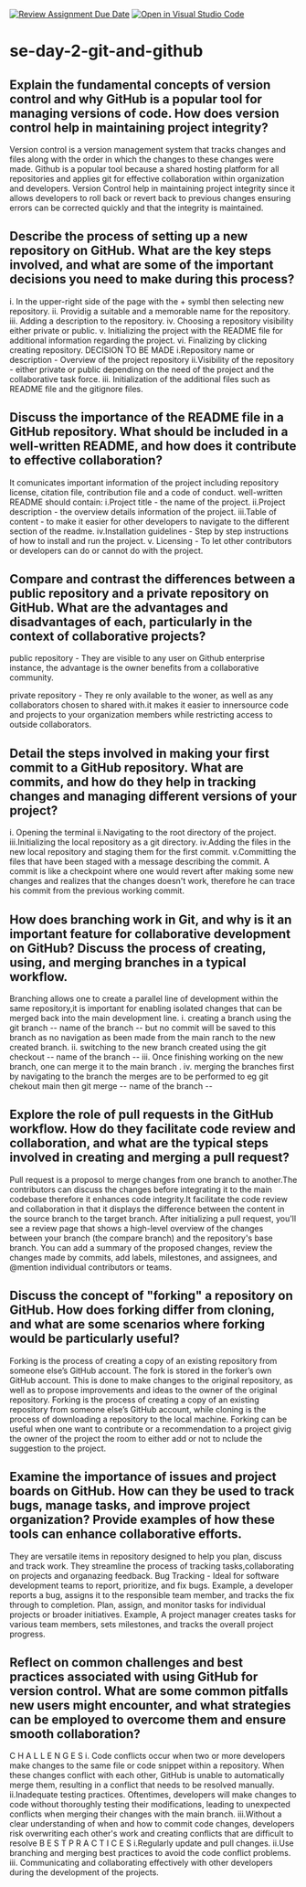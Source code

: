 [![Review Assignment Due Date](https://classroom.github.com/assets/deadline-readme-button-22041afd0340ce965d47ae6ef1cefeee28c7c493a6346c4f15d667ab976d596c.svg)](https://classroom.github.com/a/8wgCKhpZ)
[![Open in Visual Studio Code](https://classroom.github.com/assets/open-in-vscode-2e0aaae1b6195c2367325f4f02e2d04e9abb55f0b24a779b69b11b9e10269abc.svg)](https://classroom.github.com/online_ide?assignment_repo_id=15624715&assignment_repo_type=AssignmentRepo)
# se-day-2-git-and-github
## Explain the fundamental concepts of version control and why GitHub is a popular tool for managing versions of code. How does version control help in maintaining project integrity?
Version control is a version management system that tracks changes and files along with the order in which the changes to these changes were made.
Github is a popular tool because a shared hosting platform for all repositories and applies git for effective collaboration within organization and developers.
Version Control help in maintaining project integrity since it allows developers to roll back or revert back to previous changes ensuring errors can be corrected quickly and that the integrity is maintained.

## Describe the process of setting up a new repository on GitHub. What are the key steps involved, and what are some of the important decisions you need to make during this process?
i. In the upper-right side of the page with the + symbl then selecting new repository.
ii. Providig a suitable and a memorable name for the repository.
iii. Adding a description to the repository.
iv. Choosing a repository visibility either private or public.
v. Initializing the project with the README file for additional information regarding the project.
vi. Finalizing by clicking creating repository.
DECISION TO BE MADE
i.Repository name or description - Overview of the project repository
ii.Visibility of the repository - either private or public depending on the need of the project and the collaborative task force.
iii. Initialization of the additional files such as README file and the gitignore files.

## Discuss the importance of the README file in a GitHub repository. What should be included in a well-written README, and how does it contribute to effective collaboration?
It comunicates important information of the project including repository license, citation file, contribution file and a code of conduct.
well-written README should contain:
i.Project title - the name of the project.
ii.Project description - the overview details information of the project.
iii.Table of content - to make it easier for other developers to navigate to the different section of the readme.
iv.Installation guidelines - Step by step instructions of how to install and run the project.
v. Licensing - To let other contributors or developers can do or cannot do with the project.
## Compare and contrast the differences between a public repository and a private repository on GitHub. What are the advantages and disadvantages of each, particularly in the context of collaborative projects?
public repository - They are visible to any user on Github enterprise instance, the advantage is the owner benefits from a collaborative community.

private repository - They re only available to the woner, as well as any collaborators chosen to shared with.it makes it easier to innersource code and projects to your organization members while restricting access to outside collaborators.

## Detail the steps involved in making your first commit to a GitHub repository. What are commits, and how do they help in tracking changes and managing different versions of your project?
i. Opening the terminal
ii.Navigating to the root directory of the project.
iii.Initializing the local repository as a git directory.
iv.Adding the files in the new local repository and staging them for the first commit.
v.Committing the files that have been staged with a message describing the commit.
A commit is like a checkpoint where one would revert after making some new changes and realizes that the changes doesn't work, therefore he can trace his commit from the previous working commit. 

## How does branching work in Git, and why is it an important feature for collaborative development on GitHub? Discuss the process of creating, using, and merging branches in a typical workflow.
Branching allows one to create a parallel line of development within the same repository,it is important for enabling isolated changes that can be merged back into the main development line.
i. creating a branch using the git branch -- name of the branch -- but no commit will be saved to this branch as no navigation as been made from the main ranch to the new created branch.
ii. switching to the new branch created using the git checkout -- name of the branch -- 
iii. Once finishing working on the new branch, one can merge it to the main branch .
iv. merging the branches first by navigating to the branch the merges are to be performed to eg git chekout main then git merge -- name of the branch --
## Explore the role of pull requests in the GitHub workflow. How do they facilitate code review and collaboration, and what are the typical steps involved in creating and merging a pull request?
Pull request is a proposol to merge changes from one branch to another.The contributors can discuss the changes before integrating it to the main codebase therefore it enhances code integrity.It facilitate the code review and collaboration in that it displays the difference between the content in the source branch to the target branch.
After initializing a pull request, you'll see a review page that shows a high-level overview of the changes between your branch (the compare branch) and the repository's base branch. You can add a summary of the proposed changes, review the changes made by commits, add labels, milestones, and assignees, and @mention individual contributors or teams.

## Discuss the concept of "forking" a repository on GitHub. How does forking differ from cloning, and what are some scenarios where forking would be particularly useful?
Forking is the process of creating a copy of an existing repository from someone else’s GitHub account. The fork is stored in the forker’s own GitHub account. This is done to make changes to the original repository, as well as to propose improvements and ideas to the owner of the original repository. Forking is the process of creating a copy of an existing repository from someone else’s GitHub account, while cloning is the process of downloading a repository to the local machine. Forking can be useful when one want to contribute or a recommendation to a project givig the owner of the project the room to either add or not to nclude the suggestion to the project.

## Examine the importance of issues and project boards on GitHub. How can they be used to track bugs, manage tasks, and improve project organization? Provide examples of how these tools can enhance collaborative efforts.
They are versatile items in repository designed to help you plan, discuss and track work. They streamline the process of tracking tasks,collaborating on projects and organazing feedback. 
Bug Tracking - Ideal for software development teams to report, prioritize, and fix bugs. Example, a developer reports a bug, assigns it to the responsible team member, and tracks the fix through to completion.
Plan, assign, and monitor tasks for individual projects or broader initiatives. Example, A project manager creates tasks for various team members, sets milestones, and tracks the overall project progress.

## Reflect on common challenges and best practices associated with using GitHub for version control. What are some common pitfalls new users might encounter, and what strategies can be employed to overcome them and ensure smooth collaboration?
C H A L L E N G E S
i. Code conflicts occur when two or more developers make changes to the same file or code snippet within a repository. When these changes conflict with each other, GitHub is unable to automatically merge them, resulting in a conflict that needs to be resolved manually.
ii.Inadequate testing practices. Oftentimes, developers will make changes to code without thoroughly testing their modifications, leading to unexpected conflicts when merging their changes with the main branch.
iii.Without a clear understanding of when and how to commit code changes, developers risk overwriting each other's work and creating conflicts that are difficult to resolve
B E S T  P R A C T I C E S
i.Regularly update and pull changes.
ii.Use branching and merging best practices to avoid the code conflict problems.
iii. Communicating and collaborating effectively with other developers during the development of the projects.
